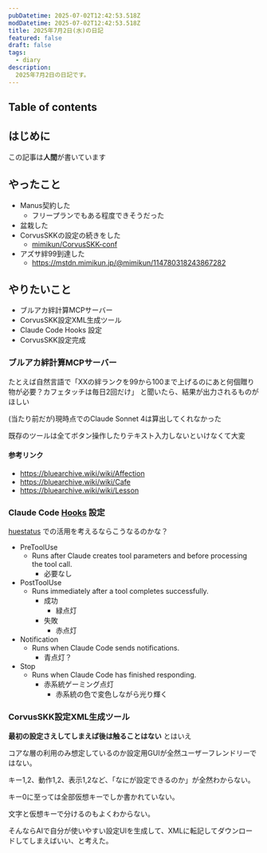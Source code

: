 ```yaml
---
pubDatetime: 2025-07-02T12:42:53.518Z
modDatetime: 2025-07-02T12:42:53.518Z
title: 2025年7月2日(水)の日記
featured: false
draft: false
tags:
  - diary
description:
  2025年7月2日の日記です。
---
```


## Table of contents

## はじめに

この記事は**人間**が書いています

## やったこと

- Manus契約した
    - フリープランでもある程度できそうだった
- 盆栽した
- CorvusSKKの設定の続きをした
    - [mimikun/CorvusSKK-conf](https://github.com/mimikun/CorvusSKK-conf)
- アズサ絆99到達した
    - https://mstdn.mimikun.jp/@mimikun/114780318243867282

## やりたいこと

- ブルアカ絆計算MCPサーバー
- CorvusSKK設定XML生成ツール
- Claude Code Hooks 設定
- CorvusSKK設定完成

### ブルアカ絆計算MCPサーバー

たとえば自然言語で「XXの絆ランクを99から100まで上げるのにあと何個贈り物が必要？カフェタッチは毎日2回だけ」
と聞いたら、結果が出力されるものがほしい

(当たり前だが)現時点でのClaude Sonnet 4は算出してくれなかった

既存のツールは全てボタン操作したりテキスト入力しないといけなくて大変

#### 参考リンク
- https://bluearchive.wiki/wiki/Affection
- https://bluearchive.wiki/wiki/Cafe
- https://bluearchive.wiki/wiki/Lesson

### Claude Code [Hooks](https://docs.anthropic.com/en/docs/claude-code/hooks) 設定

[huestatus](https://github.com/mimikun/huestatus) での活用を考えるならこうなるのかな？

- PreToolUse
	- Runs after Claude creates tool parameters and before processing the tool call.
		- 必要なし
- PostToolUse
    - Runs immediately after a tool completes successfully.
        - 成功
            - 緑点灯
        - 失敗
            - 赤点灯
- Notification
    - Runs when Claude Code sends notifications.
        - 青点灯？
- Stop
    - Runs when Claude Code has finished responding.
        - 赤系統ゲーミング点灯
            - 赤系統の色で変色しながら光り輝く

### CorvusSKK設定XML生成ツール

**最初の設定さえしてしまえば後は触ることはない** とはいえ

コアな層の利用のみ想定しているのか設定用GUIが全然ユーザーフレンドリーではない。

キー1,2、動作1,2、表示1,2など、「なにが設定できるのか」が全然わからない。

キー0に至っては全部仮想キーでしか書かれていない。

文字と仮想キーで分けるのもよくわからない。

そんならAIで自分が使いやすい設定UIを生成して、XMLに転記してダウンロードしてしまえばいい、と考えた。

